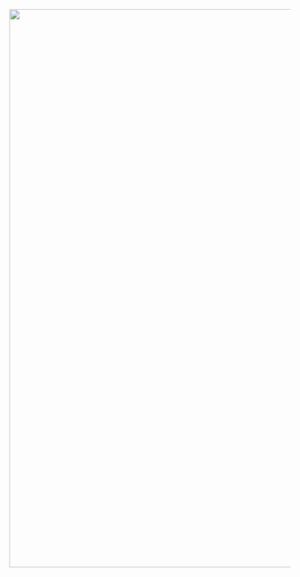 <img src="https://github.com/user-attachments/assets/bc716ab4-da47-453f-83ff-b11a1141c596" width=1000 />
